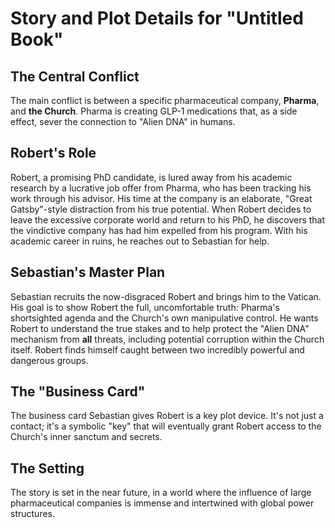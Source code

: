 # Story and Plot Details for "Untitled Book"

## The Central Conflict
The main conflict is between a specific pharmaceutical company, **Pharma**, and **the Church**. Pharma is creating GLP-1 medications that, as a side effect, sever the connection to "Alien DNA" in humans.

## Robert's Role
Robert, a promising PhD candidate, is lured away from his academic research by a lucrative job offer from Pharma, who has been tracking his work through his advisor. His time at the company is an elaborate, "Great Gatsby"-style distraction from his true potential. When Robert decides to leave the excessive corporate world and return to his PhD, he discovers that the vindictive company has had him expelled from his program. With his academic career in ruins, he reaches out to Sebastian for help.

## Sebastian's Master Plan
Sebastian recruits the now-disgraced Robert and brings him to the Vatican. His goal is to show Robert the full, uncomfortable truth: Pharma's shortsighted agenda and the Church's own manipulative control. He wants Robert to understand the true stakes and to help protect the "Alien DNA" mechanism from **all** threats, including potential corruption within the Church itself. Robert finds himself caught between two incredibly powerful and dangerous groups.

## The "Business Card"
The business card Sebastian gives Robert is a key plot device. It's not just a contact; it's a symbolic "key" that will eventually grant Robert access to the Church's inner sanctum and secrets.

## The Setting
The story is set in the near future, in a world where the influence of large pharmaceutical companies is immense and intertwined with global power structures.
